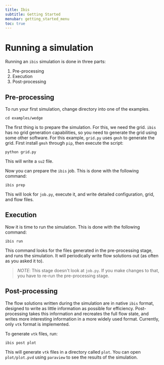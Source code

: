 ```yaml
---
title: Ibis
subtitle: Getting Started
menubar: getting_started_menu
toc: true
---
```


# Running a simulation
Running an `ibis` simulation is done in three parts:
  1. Pre-processing
  2. Execution
  3. Post-processing

## Pre-processing
To run your first simulation, change directory into one of the examples.
```
cd examples/wedge
```
The first thing is to prepare the simulation.
For this, we need the grid.
`ibis` has no grid generation capabilities, so you need to generate the grid using some other software.
For this example, `grid.py` uses `gmsh` to generate the grid.
First install `gmsh` through `pip`, then execute the script:
```
python grid.py
```
This will write a `su2` file.

Now you can prepare the `ibis` job.
This is done with the following command:
```
ibis prep
```
This will look for `job.py`, execute it, and write detailed configuration, grid, and flow files.

## Execution
Now it is time to run the simulation.
This is done with the following command:
```
ibis run
```
This command looks for the files generated in the pre-processing stage, and runs the simulation.
It will periodically write flow solutions out (as often as you asked it to).

> *NOTE*:
> This stage doesn't look at `job.py`.
> If you make changes to that, you have to re-run the pre-processing stage.

## Post-processing
The flow solutions written during the simulation are in native `ibis` format, designed to write as little information as possible for efficiency.
Post-processing takes this information and recreates the full flow state, and writes more interesting information in a more widely used format. 
Currently, only `vtk` format is implemented.

To generate `vtk` files, run:
```
ibis post plot
```

This will generate `vtk` files in a directory called `plot`.
You can open `plot/plot.pvd` using `paraview` to see the results of the simulation.
